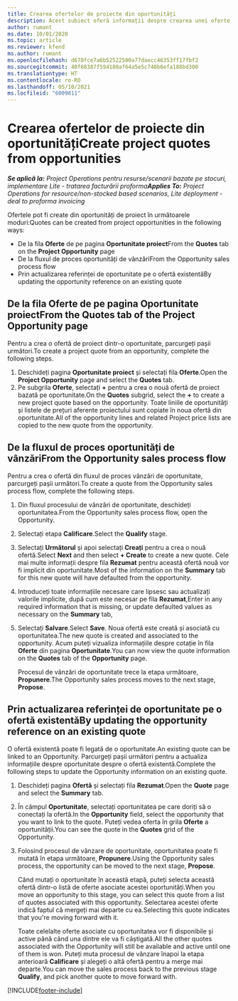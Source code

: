 ```yaml
---
title: Crearea ofertelor de proiecte din oportunități
description: Acest subiect oferă informații despre crearea unei oferte de proiect dintr-o oportunitate.
author: rumant
ms.date: 10/01/2020
ms.topic: article
ms.reviewer: kfend
ms.author: rumant
ms.openlocfilehash: d678fce7a6b52522500a77daecc46353ff17fbf2
ms.sourcegitcommit: 40f68387f594180af64a5e5c748b6efa188bd300
ms.translationtype: HT
ms.contentlocale: ro-RO
ms.lasthandoff: 05/10/2021
ms.locfileid: "6009811"
---
```

# <a name="create-project-quotes-from-opportunities"></a><span data-ttu-id="33eb6-103">Crearea ofertelor de proiecte din oportunități</span><span class="sxs-lookup"><span data-stu-id="33eb6-103">Create project quotes from opportunities</span></span>

<span data-ttu-id="33eb6-104">_**Se aplică la:** Project Operations pentru resurse/scenarii bazate pe stocuri, implementare Lite - tratarea facturării proforma_</span><span class="sxs-lookup"><span data-stu-id="33eb6-104">_**Applies To:** Project Operations for resource/non-stocked based scenarios, Lite deployment - deal to proforma invoicing_</span></span>

<span data-ttu-id="33eb6-105">Ofertele pot fi create din oportunități de proiect în următoarele moduri:</span><span class="sxs-lookup"><span data-stu-id="33eb6-105">Quotes can be created from project opportunities in the following ways:</span></span>

- <span data-ttu-id="33eb6-106">De la fila **Oferte** de pe pagina **Oportunitate proiect**</span><span class="sxs-lookup"><span data-stu-id="33eb6-106">From the **Quotes** tab on the **Project Opportunity** page</span></span>
- <span data-ttu-id="33eb6-107">De la fluxul de proces oportunități de vânzări</span><span class="sxs-lookup"><span data-stu-id="33eb6-107">From the Opportunity sales process flow</span></span>
- <span data-ttu-id="33eb6-108">Prin actualizarea referinței de oportunitate pe o ofertă existentă</span><span class="sxs-lookup"><span data-stu-id="33eb6-108">By updating the opportunity reference on an existing quote</span></span>

## <a name="from-the-quotes-tab-of-the-project-opportunity-page"></a><span data-ttu-id="33eb6-109">De la fila Oferte de pe pagina Oportunitate proiect</span><span class="sxs-lookup"><span data-stu-id="33eb6-109">From the Quotes tab of the Project Opportunity page</span></span>

<span data-ttu-id="33eb6-110">Pentru a crea o ofertă de proiect dintr-o oportunitate, parcurgeți pașii următori.</span><span class="sxs-lookup"><span data-stu-id="33eb6-110">To create a project quote from an opportunity, complete the following steps.</span></span>

1. <span data-ttu-id="33eb6-111">Deschideți pagina **Oportunitate proiect** și selectați fila **Oferte**.</span><span class="sxs-lookup"><span data-stu-id="33eb6-111">Open the **Project Opportunity** page and select the **Quotes** tab.</span></span> 
2. <span data-ttu-id="33eb6-112">Pe subgrila **Oferte**, selectați **+** pentru a crea o nouă ofertă de proiect bazată pe oportunitate.</span><span class="sxs-lookup"><span data-stu-id="33eb6-112">On the **Quotes** subgrid, select the **+** to create a new project quote based on the opportunity.</span></span> <span data-ttu-id="33eb6-113">Toate liniile de oportunități și listele de prețuri aferente proiectului sunt copiate în noua ofertă din oportunitate.</span><span class="sxs-lookup"><span data-stu-id="33eb6-113">All of the opportunity lines and related Project price lists are copied to the new quote from the opportunity.</span></span>

## <a name="from-the-opportunity-sales-process-flow"></a><span data-ttu-id="33eb6-114">De la fluxul de proces oportunități de vânzări</span><span class="sxs-lookup"><span data-stu-id="33eb6-114">From the Opportunity sales process flow</span></span>

<span data-ttu-id="33eb6-115">Pentru a crea o ofertă din fluxul de proces vânzări de oportunitate, parcurgeți pașii următori.</span><span class="sxs-lookup"><span data-stu-id="33eb6-115">To create a quote from the Opportunity sales process flow, complete the following steps.</span></span>

1. <span data-ttu-id="33eb6-116">Din fluxul procesului de vânzări de oportunitate, deschideți oportunitatea.</span><span class="sxs-lookup"><span data-stu-id="33eb6-116">From the Opportunity sales process flow, open the Opportunity.</span></span>
2. <span data-ttu-id="33eb6-117">Selectați etapa **Calificare**.</span><span class="sxs-lookup"><span data-stu-id="33eb6-117">Select the **Qualify** stage.</span></span> 
3. <span data-ttu-id="33eb6-118">Selectați **Următorul** și apoi selectați **Creați** pentru a crea o nouă ofertă.</span><span class="sxs-lookup"><span data-stu-id="33eb6-118">Select **Next** and then select **+ Create** to create a new quote.</span></span> <span data-ttu-id="33eb6-119">Cele mai multe informații despre fila **Rezumat** pentru această ofertă nouă vor fi implicit din oportunitate.</span><span class="sxs-lookup"><span data-stu-id="33eb6-119">Most of the information on the **Summary** tab for this new quote will have defaulted from the opportunity.</span></span> 
4. <span data-ttu-id="33eb6-120">Introduceți toate informațiile necesare care lipsesc sau actualizați valorile implicite, după cum este necesar pe fila **Rezumat**,</span><span class="sxs-lookup"><span data-stu-id="33eb6-120">Enter in any required information that is missing, or update defaulted values as necessary on the **Summary** tab,</span></span>
5. <span data-ttu-id="33eb6-121">Selectați **Salvare**.</span><span class="sxs-lookup"><span data-stu-id="33eb6-121">Select **Save**.</span></span> <span data-ttu-id="33eb6-122">Noua ofertă este creată și asociată cu oportunitatea.</span><span class="sxs-lookup"><span data-stu-id="33eb6-122">The new quote is created and associated to the opportunity.</span></span> <span data-ttu-id="33eb6-123">Acum puteți vizualiza informațiile despre cotație în fila **Oferte** din pagina **Oportunitate**.</span><span class="sxs-lookup"><span data-stu-id="33eb6-123">You can now view the quote information on the **Quotes** tab of the **Opportunity** page.</span></span> 

   <span data-ttu-id="33eb6-124">Procesul de vânzări de oportunitate trece la etapa următoare, **Propunere**.</span><span class="sxs-lookup"><span data-stu-id="33eb6-124">The Opportunity sales process moves to the next stage, **Propose**.</span></span>


## <a name="by-updating-the-opportunity-reference-on-an-existing-quote"></a><span data-ttu-id="33eb6-125">Prin actualizarea referinței de oportunitate pe o ofertă existentă</span><span class="sxs-lookup"><span data-stu-id="33eb6-125">By updating the opportunity reference on an existing quote</span></span>

<span data-ttu-id="33eb6-126">O ofertă existentă poate fi legată de o oportunitate.</span><span class="sxs-lookup"><span data-stu-id="33eb6-126">An existing quote can be linked to an Opportunity.</span></span> <span data-ttu-id="33eb6-127">Parcurgeți pașii următori pentru a actualiza informațiile despre oportunitate despre o ofertă existentă.</span><span class="sxs-lookup"><span data-stu-id="33eb6-127">Complete the following steps to update the Opportunity information on an existing quote.</span></span>

1. <span data-ttu-id="33eb6-128">Deschideți pagina **Ofertă** și selectați fila **Rezumat**.</span><span class="sxs-lookup"><span data-stu-id="33eb6-128">Open the **Quote** page and select the **Summary** tab.</span></span>
2. <span data-ttu-id="33eb6-129">În câmpul **Oportunitate**, selectați oportunitatea pe care doriți să o conectați la ofertă.</span><span class="sxs-lookup"><span data-stu-id="33eb6-129">In the **Opportunity** field, select the opportunity that you want to link to the quote.</span></span> <span data-ttu-id="33eb6-130">Puteți vedea oferta în grila **Oferte** a oportunității.</span><span class="sxs-lookup"><span data-stu-id="33eb6-130">You can see the quote in the **Quotes** grid of the Opportunity.</span></span> 
3. <span data-ttu-id="33eb6-131">Folosind procesul de vânzare de oportunitate, oportunitatea poate fi mutată în etapa următoare, **Propunere**.</span><span class="sxs-lookup"><span data-stu-id="33eb6-131">Using the Opportunity sales process, the opportunity can be moved to the next stage, **Propose**.</span></span> 

   <span data-ttu-id="33eb6-132">Când mutați o oportunitate în această etapă, puteți selecta această ofertă dintr-o listă de oferte asociate acestei oportunități.</span><span class="sxs-lookup"><span data-stu-id="33eb6-132">When you move an opportunity to this stage, you can select this quote from a list of quotes associated with this opportunity.</span></span> <span data-ttu-id="33eb6-133">Selectarea acestei oferte indică faptul că mergeți mai departe cu ea.</span><span class="sxs-lookup"><span data-stu-id="33eb6-133">Selecting this quote indicates that you're moving forward with it.</span></span>

   <span data-ttu-id="33eb6-134">Toate celelalte oferte asociate cu oportunitatea vor fi disponibile și active până când una dintre ele va fi câștigată.</span><span class="sxs-lookup"><span data-stu-id="33eb6-134">All the other quotes associated with the Opportunity will still be available and active until one of them is won.</span></span> <span data-ttu-id="33eb6-135">Puteți muta procesul de vânzare înapoi la etapa anterioară **Calificare** și alegeți o altă ofertă pentru a merge mai departe.</span><span class="sxs-lookup"><span data-stu-id="33eb6-135">You can move the sales process back to the previous stage **Qualify**, and pick another quote to move forward with.</span></span>


[!INCLUDE[footer-include](../includes/footer-banner.md)]